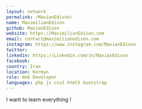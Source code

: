 ```yaml
---
layout: network
permalink: /MaxianEdison/
name: MaximilianEdison
github: MaxianEdison
website: https://MaximilianEdison.com
email: contact@maximilianedison.com
instagram: https://www.instagram.com/MaxianEdison
twitter:
linkedin: https://Linkedin.com/in/MaxianEdison
facebook:
country: Iran
location: Kerman
role: Web Developer
languages: php js css3 html5 bootstrap
---
```


I want to learn everything !
